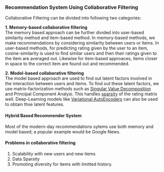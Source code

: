 ### Recommendation System Using Collaborative Filtering

Collaborative Filtering can be divided into following two categories:
     
**1. Memory-based collaborative filtering**     
The memory based approach can be further divided into user-based similarity method and item-based method. In memory-based methods, we make recommendations by considering similarity between users or items. In user-based methods, for predicting rating given by the user to an item, cosine-similarity is used to find similar users and then their ratings given to the item are averaged out. Likewise for item-based approaces, items closer in space to the correct item are found out and recommended.
      
**2. Model-based collaborative filtering**     
The model based approach are used to find out latent factors involved in the interaction between users and items. To find out these latent factors, we use matrix-factorization methods such as [Singular Value Decomposition](https://en.wikipedia.org/wiki/Singular_value_decomposition) and Principal Component Analysi. This handles [sparsity](https://en.wikipedia.org/wiki/Sparse_matrix) of the rating matrix well. Deep-Learning models like [Variational AutoEncoders](https://en.wikipedia.org/wiki/Autoencoder) can also be used to obtain thse latent features.     
         
       
#### Hybrid Based Recommender System
Most of the modern-day recommendations sytems use both memory and model based; a popular example would be Google News.
     

#### Problems in collaborative filtering
1. Scalability with new users and new items
2. Data Sparsity
3. Promoting diversity for items with limitted history.
